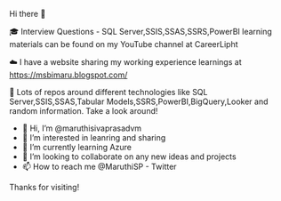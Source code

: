 Hi there 👋

🎓 Interview Questions - SQL Server,SSIS,SSAS,SSRS,PowerBI learning materials can be found on my YouTube channel at CareerLipht

☁️ I have a website sharing my working experience learnings at https://msbimaru.blogspot.com/

🔎 Lots of repos around different technologies like SQL Server,SSIS,SSAS,Tabular Models,SSRS,PowerBI,BigQuery,Looker and random information. Take a look around!

- 👋 Hi, I’m @maruthisivaprasadvm
- 👀 I’m interested in leanring and sharing
- 🌱 I’m currently learning Azure
- 💞️ I’m looking to collaborate on any new ideas and projects
- 📫 How to reach me @MaruthiSP - Twitter

Thanks for visiting!

<!---
maruthisivaprasadvm/maruthisivaprasadvm is a ✨ special ✨ repository because its `README.md` (this file) appears on your GitHub profile.
You can click the Preview link to take a look at your changes.
--->
